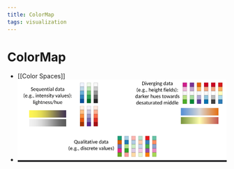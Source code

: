 ```yaml
---
title: ColorMap
tags: visualization
---
```


# ColorMap
- [[Color Spaces]]
- ![im](assets/Pasted%20Image%2020220411132754.png)















































































